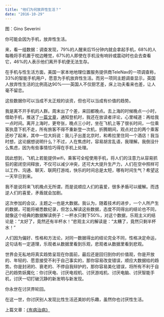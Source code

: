 ```yaml
---
title: "他们为何放弃性生活？"
date: "2016-10-29"
---
```


图：Gino Severini

你可能会因为手机，放弃性生活。

来，看一组数据：调查发现，79%的人醒来后15分钟内就会拿起手机，68%的人每晚将手机置于枕边睡觉，67%的人即使在手机没有响铃或震动时也会去查看它，46%的人表示他们离开手机便无法生存。

在手机与性生活方面，美国一家本地地理位置服务提供商TeleNav的一项调查称，33%的智能手机用户，愿意为手机放弃性生活。而另一项同主题调查显示，英国人放弃性生活的比例高达90%——英国人不仅厨艺差，床上功夫看来也差，让人毫不留恋。

这些数据你可以当成不太正规的谈资，但也可以当成有价值的趋势。

我是离不开手机的人群。周末出了个差，来回都晚点。去上海的时候晚点一小时，借助手机，推送了[一篇文章](http://mp.weixin.qq.com/s?__biz=MjM5NDU0Mjk2MQ==&mid=2651622468&idx=1&sn=d8c1421907c5390fba8c3b7a89d6a221&chksm=bd7e085a8a09814c4007cd1aa6f0cbaae19880a5566d16ac0453488ecd3775b6f0263ef87c77&scene=21#wechat_redirect)，通知登机时，我还在放读者评论，心里喊道：再给我一点时间。离开上海时，更夸张，晚点三小时，坐在飞机上等了很长时间，一位乘客执意下机不走，所有旅客不得不重新登一次机，折腾期间，观点对立的两个乘客还吵了起来，其中一位大妈说：我儿子出差北京时，和希拉里住同一个酒店！我当时想，这论据想说明什么？不过，人在焦虑时，容易胡言乱语，我理解。我倒没什么焦虑，因为有些事情恰巧得在手机上处理。

因此想到，飞机上若能提供wifi，乘客可全程使用手机，将人们的注意力从容易抓狂的密闭空间释放，不仅可以减少冲突，还可大大提升生产力，人们在空中照样可以工作、沟通、聊天、联网打游戏，快乐的时间总是太短，哪有时间生气？希望这一天早日到来。

我不是说将来飞机晚点无所谓，而是说顺应人们的喜爱，很多矛盾可以缓解。而违逆人们的喜爱，矛盾就会加剧。

这次参加的会议，主题之一也是大数据。我认为，随着技术的进步，一个人所产生的数据，可能将被悉数纪录，但怎么解读这些数据，态度不同得出的结论也不同，就像这个经典的数据解读例子：一杯水只剩下50%，对这个数据，乐观主义的结论是：“太好了，竟然还有半杯水！”悲观主义的解读是：“太糟了，竟然只剩半杯水！”

人们因为偏好、性格和方法论，对同一数据得出的结论完全不同，性格决定命运，这句话有一定道理，乐观者从数据里看到乐观，悲观者从数据里看到悲观。

世界会无私地将真实趋势呈现在你面前，最后还是回归到你的价值观，你是开放的、年轻的、愿意接受不利于自己事实的，那你容易改变错误，顺应大数据给的趋势。你是封闭的、衰老的、不停自我辩护的，那你容易美化错误，将所有不利于自己的趋势妖魔化：你讨厌电、讨厌电视机、讨厌游戏机、讨厌电脑、讨厌智能手机，讨厌一切打破沉静的新发明与新发现。

你永世在讨厌界轮回。

在这一世，你讨厌别人发现比性生活还美妙的乐趣，虽然你也讨厌性生活。

上篇文章：[《有病治病》](http://mp.weixin.qq.com/s?__biz=MjM5NDU0Mjk2MQ==&mid=2651622469&idx=1&sn=110a7ef1efe30d0ca41f6ad265d94719&chksm=bd7e085b8a09814d058dacba3253bc5c9842dfeabad3611a6011eb006632fd7f20df1cdbc1a9&scene=21#wechat_redirect)
